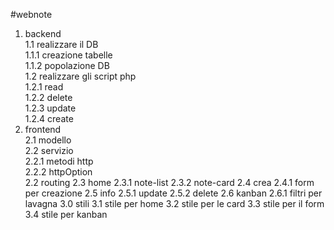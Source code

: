 #webnote
1. backend <br>
1.1 realizzare il DB <br>
1.1.1 creazione tabelle <br>
1.1.2 popolazione DB <br>
1.2 realizzare gli script php <br>
1.2.1 read <br>
1.2.2 delete <br>
1.2.3 update <br>
1.2.4 create <br>
2. frontend <br>
2.1 modello <br>
2.2 servizio <br>
2.2.1 metodi http <br>
2.2.2 httpOption <br>
2.2 routing
2.3 home
2.3.1 note-list
2.3.2 note-card
2.4 crea
2.4.1 form per creazione
2.5 info
2.5.1 update
2.5.2 delete
2.6 kanban
2.6.1 filtri per lavagna
3.0 stili
3.1 stile per home
3.2 stile per le card
3.3 stile per il form
3.4 stile per kanban
